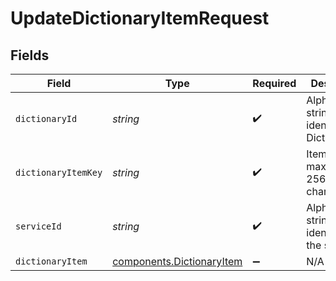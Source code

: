 # UpdateDictionaryItemRequest


## Fields

| Field                                                              | Type                                                               | Required                                                           | Description                                                        | Example                                                            |
| ------------------------------------------------------------------ | ------------------------------------------------------------------ | ------------------------------------------------------------------ | ------------------------------------------------------------------ | ------------------------------------------------------------------ |
| `dictionaryId`                                                     | *string*                                                           | :heavy_check_mark:                                                 | Alphanumeric string identifying a Dictionary.                      | 3vjTN8v1O7nOAY7aNDGOL                                              |
| `dictionaryItemKey`                                                | *string*                                                           | :heavy_check_mark:                                                 | Item key, maximum 256 characters.                                  | test-key                                                           |
| `serviceId`                                                        | *string*                                                           | :heavy_check_mark:                                                 | Alphanumeric string identifying the service.                       | SU1Z0isxPaozGVKXdv0eY                                              |
| `dictionaryItem`                                                   | [components.DictionaryItem](../../models/shared/dictionaryitem.md) | :heavy_minus_sign:                                                 | N/A                                                                |                                                                    |